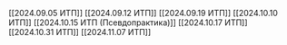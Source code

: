 [[2024.09.05 ИТП]]
[[2024.09.12 ИТП]]
[[2024.09.19 ИТП]]
[[2024.10.10 ИТП]]
[[2024.10.15 ИТП (Псевдопрактика)]]
[[2024.10.17 ИТП]]
[[2024.10.31 ИТП]]
[[2024.11.07 ИТП]]